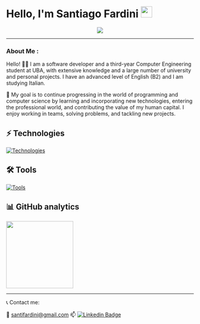   <h1>
    Hello, I'm Santiago Fardini
    <img src="https://media.giphy.com/media/hvRJCLFzcasrR4ia7z/giphy.gif" width="30px"/>
  </h1>
  <div align="center">
    <img src="https://camo.githubusercontent.com/84dd57d843b72ab017cc3345b7ad89c3c42a4a3cb8e13595dc4184affd21ca64/68747470733a2f2f626c6f672e6269742e61692f77702d636f6e74656e742f75706c6f6164732f323031382f30392f486f772d746f2d456d6265642d4769744875622d47697374732d696e2d596f75722d446f63756d656e74732d426c6f672d42616e6e65722e706e67" style="width:100vw height:auto"/>
  </div>
  
  ---

###  About Me :
Hello! 👋🏻 I am a software developer and a third-year Computer Engineering student at UBA, with extensive knowledge and a large number of university and personal projects. I have an advanced level of English (B2) and I am studying Italian.

🤝 My goal is to continue progressing in the world of programming and computer science by learning and incorporating new technologies, entering the professional world, and contributing the value of my human capital. I enjoy working in teams, solving problems, and tackling new projects.

## ⚡ Technologies 

[![Technologies](https://skillicons.dev/icons?i=cpp,py,js,html,css,bootstrap,c,docker,git,mysql,postgres&perline=13)](https://skillicons.dev)

## 🛠 Tools

[![Tools](https://skillicons.dev/icons?i=vscode,visualstudio,clion,pycharm,bash,powershell,linux,ubuntu,windows,github,notion,postman,stackoverflow&perline=13)](https://skillicons.dev)

## 📊 GitHub analytics

<img height="180em" src="https://github-readme-stats-eight-theta.vercel.app/api/top-langs/?username=FARDOO&layout=compact&langs_count=8&theme=algolia"/>

---
📞 Contact me:

📧 santifardini@gmail.com
:mailbox: [![Linkedin Badge](https://img.shields.io/badge/LinkedIn-blue?style=flat&logo=Linkedin&logoColor=white)](https://www.linkedin.com/in/santiagofardini/)
